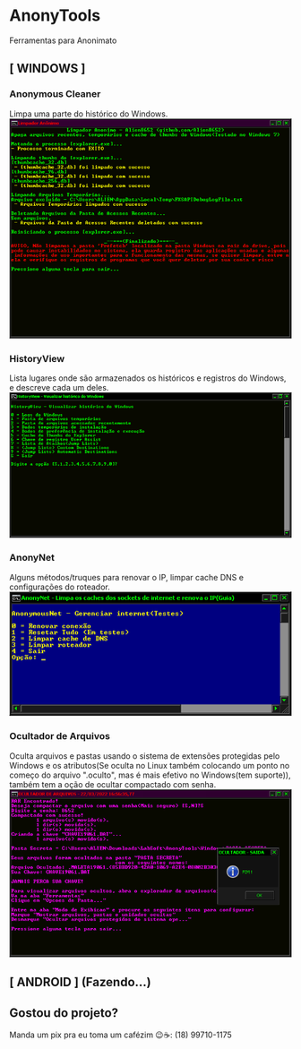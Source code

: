 # AnonyTools
Ferramentas para Anonimato

## [ WINDOWS ]
### Anonymous Cleaner
Limpa uma parte do histórico do Windows.
![alt text](https://github.com/Alien8652/AnonyTools/blob/main/Imagens/Anonymous%20Cleaner.png?raw=true)

### HistoryView
Lista lugares onde são armazenados os históricos e registros do Windows, e descreve cada um deles.
![alt text](https://github.com/Alien8652/AnonyTools/blob/main/Imagens/HistoryView.png?raw=true)

### AnonyNet
Alguns métodos/truques para renovar o IP, limpar cache DNS e configurações do roteador.
![alt text](https://github.com/Alien8652/AnonyTools/blob/main/Imagens/AnonyNet.png?raw=true)

### Ocultador de Arquivos
Oculta arquivos e pastas usando o sistema de extensões protegidas pelo Windows e os atributos(Se oculta no Linux também colocando um ponto no começo do arquivo ".oculto", mas é mais efetivo no Windows(tem suporte)), também tem a oção de ocultar compactado com senha.
![alt text](https://github.com/Alien8652/AnonyTools/blob/main/Imagens/Ocultador%20de%20Arquivos.png?raw=true)

## [ ANDROID ] (Fazendo...)


## Gostou do projeto?
Manda um pix pra eu toma um cafézim 😉☕: (18) 99710-1175
